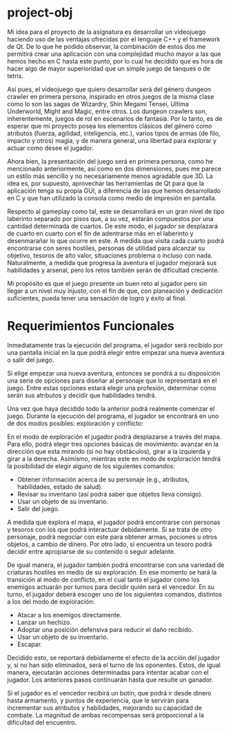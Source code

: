project-obj
===========
Mi idea para el proyecto de la asignatura es desarrollar un videojuego haciendo uso de las ventajas ofrecidas por el lenguaje C++ y el framework de Qt. De lo que he podido observar, la combinación de estos dos me permitirá crear una aplicación con una complejidad mucho mayor a las que hemos hecho en C hasta este punto, por lo cual he decidido  que es hora de hacer algo de mayor superioridad que un simple juego de tanques o de tetris.

Así pues, el videojuego que quiero desarrollar será del género dungeon crawler en primera persona, inspirado en otros juegos de la misma clase como lo son las sagas de Wizardry, Shin Megami Tensei, Ultima Underworld, Might and Magic, entre otros. Los dungeon crawlers son, inherentemente, juegos de rol en escenarios de fantasía. Por lo tanto, es de esperar que mi proyecto posea los elementos clásicos del género como atributos (fuerza, agilidad, inteligencia, etc.), varios tipos de armas (de filo, impacto y otros) magia, y de manera general, una libertad para explorar y actuar como desee el jugador.  

Ahora bien, la presentación del juego será en primera persona, como he mencionado anteriormente, así como en dos dimensiones, pues me parece un estilo más sencillo y no necesariamente menos agradable que 3D. La idea es, por supuesto, aprovechar las herramientas de Qt para que la aplicación tenga su propia GUI, a diferencia de las que hemos desarrollado en C y que han utilizado la consola como medio de impresión en pantalla. 

Respecto al gameplay como tal, este se desarrollará en un gran nivel de tipo laberinto separado por pisos que, a su vez, estarán compuestos por una cantidad determinada de cuartos. De este modo, el jugador se desplazará de cuarto en cuarto con el fin de adentrarse más en el laberinto y desenmarañar lo que ocurre en este. A medida que visita cada cuarto podrá encontrarse con seres hostiles, personas de utilidad para alcanzar su objetivo, tesoros de alto valor, situaciones problema o incluso con nada. Naturalmente, a medida que progresa la aventura el jugador mejorará sus habilidades y arsenal, pero los retos también serán de dificultad creciente.

Mi propósito es que el juego presente un buen reto al jugador pero sin llegar a un nivel muy injusto, con el fin de que, con planeación y dedicación suficientes,  pueda tener una sensación de logro y éxito al final.

Requerimientos Funcionales
===========

Inmediatamente tras la ejecución del programa, el jugador será recibido por una pantalla inicial en la que podrá elegir entre empezar una nueva aventura o salir del juego.

Si elige empezar una nueva aventura, entonces se pondrá a su disposición una serie de opciones para diseñar al personaje que lo representará en el juego. Entre estas opciones estará elegir una profesión, determinar como serán sus atributos y decidir que habilidades tendrá.

Una vez que haya decidido todo la anterior podrá realmente comenzar el juego. Durante la ejecución del programa, el jugador se encontrará en uno de dos modos posibles: exploración y conflicto:

En el modo de exploración el jugador podrá desplazarse a través del mapa. Para ello, podrá elegir tres opciones básicas de movimiento: avanzar en la dirección que esta mirando (si no hay obstáculos), girar a la izquierda y girar a la derecha. Asimismo, mientras este en modo de exploración tendrá la posibilidad de elegir alguno de los siguientes comandos:

* Obtener información acerca de su personaje (e.g., atributos, habilidades, estado de salud).
* Revisar su inventario (así podrá saber que objetos lleva consigo).
* Usar un objeto de su inventario.
* Salir del juego.
  
A medida que explora el mapa, el jugador podrá encontrarse con personas y tesoros con los que podrá interactuar debidamente. Si se trata de otro personaje, podrá negociar con este para obtener armas, pociones u otros objetos, a cambio de dinero. Por otro lado, si encuentra un tesoro podrá decidir entre apropiarse de su contenido o seguir adelante.

De igual manera, el jugador también podrá encontrarse con una variedad de criaturas hostiles en medio de su exploración. En ese momento se hará la transición al modo de conflicto, en el cual tanto el jugador como los enemigos actuarán por turnos para decidir quién será el vencedor. En su turno, el jugador deberá escoger uno de los siguientes comandos, distintos a los del modo de exploración:

* Atacar a los enemigos directamente.
* Lanzar un hechizo.
* Adoptar una posición defensiva para reducir el daño recibido.
* Usar un objeto de su inventario.
* Escapar.

Decidido esto, se reportará debidamente el efecto de la acción del jugador y, si no han sido eliminados, será el turno de los oponentes. Estos, de igual manera, ejecutarán acciones determinadas para intentar acabar con el jugador. Los anteriores pasos continuarán hasta que resulte un ganador.
 
Si el jugador es el vencedor recibirá un botín, que podrá ir desde dinero hasta armamento, y puntos de experiencia, que le servirán para incrementar sus atributos y habilidades, mejorando su capacidad de combate. La magnitud de ambas recompensas será proporcional a la dificultad del encuentro. 
